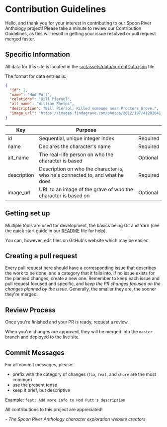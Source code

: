 # Contribution Guidelines

Hello, and thank you for your interest in contributing to our Spoon River Anthology project! Please take a minute to review our Contribution Guidelines, as this will result in getting your issue resolved or pull request merged faster.

## Specific Information

All data for this site is located in the [src/assets/data/currentData.json](src/assets/data/currentData.json) file.

The format for data entries is:

```json
{
  "id": 1,
  "name": "Hod Putt",
  "relations": "Bill Piersol",
  "alt_name": "William Phelps",
  "description": "Bill Piersol; Killed someone near Procters Grove.",
  "image_url": "https://images.findagrave.com/photos/2012/197/41293641_134246596028.jpg"
}
```

| Key         | Purpose                                                                      |          |
| ----------- | ---------------------------------------------------------------------------- | -------- |
| id          | Sequential, unique integer index                                             | Required |
| name        | Declares the character's name                                                | Required |
| alt_name    | The real-life person on who the character is based                           | Optional |
| description | Description on who the character is, who he's connected to, and what he does | Required |
| image_url   | URL to an image of the grave of who the character is based on                | Optional |

## Getting set up

Multiple tools are used for development, the basics being Git and Yarn (see the quick start guide in our [README](README.md) file for help).

You can, however, edit files on GitHub's website which may be easier.

## Creating a pull request

Every pull request here should have a corresponding issue that describes the work to be done, and a category that it falls into. If no issue exists for the planned changes, create a new one. Remember to keep each issue and pull request focused and specific, and _keep the PR changes focused on the changes planned by the issue._ Generally, the smaller they are, the sooner they're merged.

## Review Process

Once you're finished and your PR is ready, request a review.

When you're changes are approved, they will be merged into the `master` branch and deployed to the live site.

## Commit Messages

For all commit messages, please:

- prefix with the category of changes (`fix`, `feat`, and `chore` are the most common)
- use the present tense
- keep it brief, but descriptive

Example: `feat: Add more info to Hod Putt's description`

All contributions to this project are appreciated!

\- _The Spoon River Anthology character exploration website creators_

